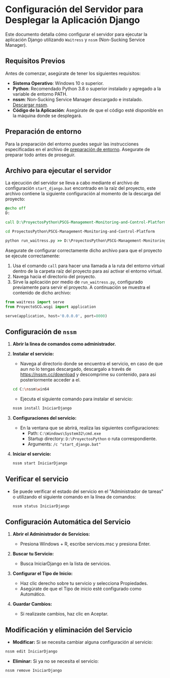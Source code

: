 # Configuración del Servidor para Desplegar la Aplicación Django

Este documento detalla cómo configurar el servidor para ejecutar la aplicación Django utilizando `Waitress` y `nssm` (Non-Sucking Service Manager).

## Requisitos Previos

Antes de comenzar, asegúrate de tener los siguientes requisitos:

- **Sistema Operativo**: Windows 10 o superior.
- **Python**: Recomendado Python 3.8 o superior instalado y agregado a la variable de entorno PATH.
- **nssm**: Non-Sucking Service Manager descargado e instalado. [Descargar nssm](https://nssm.cc/download).
- **Código de la Aplicación**: Asegúrate de que el código esté disponible en la máquina donde se desplegará.

## Preparación de entorno
Para la preparación del entorno puedes seguir las instrucciones especificadas en el archivo de [preparación de entorno](./environment_setup.md). Asegurate de preparar todo antes de proseguir.

## Archivo para ejecutar el servidor
La ejecución del servidor se lleva a cabo mediante el archivo de configuración `start_django.bat` encontrado en la raíz del proyecto, este archivo contiene la siguiente configuración al momento de la descarga del proyecto:
```bat
@echo off
D:

call D:\ProyectosPython\PSCG-Management-Monitoring-and-Control-Platform\.venv\Scripts\activate.bat

cd ProyectosPython\PSCG-Management-Monitoring-and-Control-Platform

python run_waitress.py >> D:\ProyectosPython\PSCG-Management-Monitoring-and-Control-Platform\log.txt 2>&1
```
Asegurate de configurar correctamente dicho archivo para que el proyecto se ejecute correctamente:
1. Usa el comando `call` para hacer una llamada a la ruta del entorno virtual dentro de la carpeta raíz del proyecto para asi activar el entorno virtual.
2. Navega hacia el directorio del proyecto.
3. Sirve la aplicación por medio de `run_waitress.py`, configurado previamente para servir el proyecto. A continuación se muestra el contenido de dicho archivo:
```python
from waitress import serve
from ProyectoSCG.wsgi import application

serve(application, host='0.0.0.0', port=8000)
```

## Configuración de `nssm`
1. **Abrir la linea de comandos como administrador.**
2. **Instalar el servicio:**  
   - Navega al directorio donde se encuentra el servicio, en caso de que aun no lo tengas descargado, descargalo a través de https://nssm.cc/download y descomprime su contenido, para asi posteriormente acceder a el.
   ```bash
   cd C:\nssm\win64
   ```
   
   - Ejecuta el siguiente comando para instalar el servicio:
   ```bash
   nssm install IniciarDjango
   ```
3. **Configuraciones del servicio:**  
   - En la ventana que se abrirá, realiza las siguientes configuraciones:
     - Path: `C:\Windows\System32\cmd.exe`
     - Startup directory: `D:\ProyectosPython` o ruta correspondiente.
     - Arguments: `/c "start_django.bat"`
4. **Iniciar el servicio:**
   ```bash
   nssm start IniciarDjango
   ```

## Verificar el servicio
- Se puede verificar el estado del servicio en el "Administrador de tareas" o utilizando el siguiente comando en la línea de comandos:
   ```bash
  nssm status IniciarDjango
   ```
## Configuración Automática del Servicio
1. **Abrir el Administrador de Servicios:**
   - Presiona Windows + R, escribe services.msc y presiona Enter.
   
2. **Buscar tu Servicio:**
   - Busca IniciarDjango en la lista de servicios.
   
3. **Configurar el Tipo de Inicio:**
   - Haz clic derecho sobre tu servicio y selecciona Propiedades.
   - Asegúrate de que el Tipo de inicio esté configurado como Automático.
4. **Guardar Cambios:**
   - Si realizaste cambios, haz clic en Aceptar.

## Modificación y eliminación del Servicio 
- **Modificar:** Si se necesita cambiar alguna configuración al servicio:
```bash
nssm edit IniciarDjango
```
- **Eliminar:** Si ya no se necesita el servicio:
```bash
nssm remove IniciarDjango
```